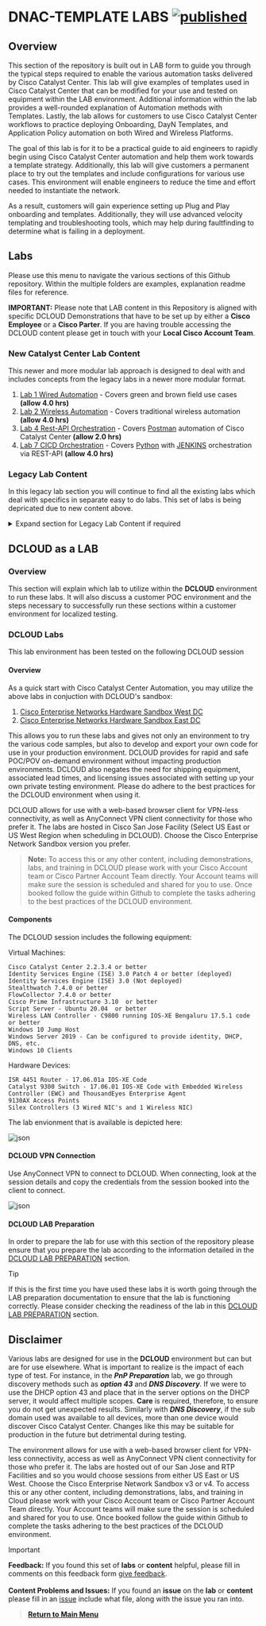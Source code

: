 # DNAC-TEMPLATE LABS [![published](https://static.production.devnetcloud.com/codeexchange/assets/images/devnet-published.svg)](https://developer.cisco.com/codeexchange/github/repo/kebaldwi/DNAC-TEMPLATES)

## Overview

This section of the repository is built out in LAB form to guide you through the typical steps required to enable the various automation tasks delivered by Cisco Catalyst Center. This lab will give examples of templates used in Cisco Catalyst Center that can be modified for your use and tested on equipment within the LAB environment. Additional information within the lab provides a well-rounded explanation of Automation methods with Templates. Lastly, the lab allows for customers to use Cisco Catalyst Center workflows to practice deploying Onboarding, DayN Templates, and Application Policy automation on both Wired and Wireless Platforms.

The goal of this lab is for it to be a practical guide to aid engineers to rapidly begin using Cisco Catalyst Center automation and help them work towards a template strategy. Additionally, this lab will give customers a permanent place to try out the templates and include configurations for various use cases. This environment will enable engineers to reduce the time and effort needed to instantiate the network.

As a result, customers will gain experience setting up Plug and Play onboarding and templates. Additionally, they will use advanced velocity templating and troubleshooting tools, which may help during faultfinding to determine what is failing in a deployment.

## Labs

Please use this menu to navigate the various sections of this Github repository. Within the multiple folders are examples, explanation readme files for reference.

**IMPORTANT:** Please note that LAB content in this Repository is aligned with specific DCLOUD Demonstrations that have to be set up by either a **Cisco Employee** or a **Cisco Parter**. If you are having trouble accessing the DCLOUD content please get in touch with your **Local Cisco Account Team**.

### New Catalyst Center Lab Content

This newer and more modular lab approach is designed to deal with and includes concepts from the legacy labs in a newer more modular format.

1. [Lab 1 Wired Automation](https://github.com/kebaldwi/DNAC-TEMPLATES/tree/master/LABS/LAB-1-Wired-Automation) - Covers green and brown field use cases **(allow 4.0 hrs)**
2. [Lab 2 Wireless Automation](https://github.com/kebaldwi/DNAC-TEMPLATES/tree/master/LABS/LAB-2-Wireless-Automation) - Covers traditional wireless automation  **(allow 4.0 hrs)**
4. [Lab 4 Rest-API Orchestration](https://github.com/kebaldwi/DNAC-TEMPLATES/tree/master/LABS/LAB-4-Rest-API-Orchestration/) - Covers [Postman](https://www.postman.com) automation of Cisco Catalyst Center **(allow 2.0 hrs)**
7. [Lab 7 CICD Orchestration](https://github.com/kebaldwi/DNAC-TEMPLATES/tree/master/LABS/LAB-7-CICD-Orchestration/) - Covers [Python](https://www.python.org) with [JENKINS](https://www.jenkins.io) orchestration via REST-API **(allow 4.0 hrs)**

### Legacy Lab Content

In this legacy lab section you will continue to find all the existing labs which deal with specifics in separate easy to do labs. This set of labs is being depricated due to new content above.

<details closed>
<summary> Expand section for Legacy Lab Content if required </summary></br>

* [PnP Preparation](https://github.com/kebaldwi/DNAC-TEMPLATES/blob/master/LABS/LAB-1-Wired-Automation/module1-pnpprep.md) - The lab covers setup for Plug and Play **(allow 1.5 hrs)**
* [Onboarding Templates](https://github.com/kebaldwi/DNAC-TEMPLATES/blob/master/LABS/LAB-1-Wired-Automation/module2-pnp.md) - The lab covers in depth topics in deploying Day 0 templates **(allow 1.5 hrs)**
* [Day N Templates](https://github.com/kebaldwi/DNAC-TEMPLATES/blob/master/LABS/LAB-1-Wired-Automation/module3-dayn.md) - The lab covers Day N template constructs and use cases **(allow 0.5 hrs)**
* [Composite Templates](https://github.com/kebaldwi/DNAC-TEMPLATES/blob/master/LABS/LAB-1-Wired-Automation/module3-dayn.md) - This lab covers building a composite template on Cisco Catalyst Center **(allow 0.5 hrs)**
* [Application Policys](https://github.com/kebaldwi/DNAC-TEMPLATES/tree/master/LABS/LAB-1-Wired-Automationy/module4-applicationqos.md) - This lab covers Application Policy & SDAVC in Cisco Catalyst Center **(allow 1.0 hrs)**
* [Telemetry](https://github.com/kebaldwi/DNAC-TEMPLATES/tree/master/LABS/LAB-1-Wired-Automation/module5-telemetry.md) - This lab explains how to deploy Streaming Telemetry for Cisco Catalyst Center Assurance **(allow 0.5 hrs)**
* [Advanced Automation](https://github.com/kebaldwi/DNAC-TEMPLATES/tree/master/LABS/LAB-1-Wired-Automation/module6-advanced.md) - This lab will explore Advanced Automation examples **(allow 1.5 hrs)**
* [Dynamic Automation](https://github.com/kebaldwi/DNAC-TEMPLATES/tree/master/LABS/LAB-3-Advanced-Automation/) - This lab will explore additional Advanced Automation examples **(allow 2.0 hrs)**
* [Rest-API Orchestration](https://github.com/kebaldwi/DNAC-TEMPLATES/tree/master/LABS/LAB-4-Rest-API-Orchestration/) - This lab uses [Postman](https://www.postman.com) Collections to automate Cisco Catalyst Center **(allow 2.0 hrs)**
* [Wireless Automation](https://github.com/kebaldwi/DNAC-TEMPLATES/tree/master/LABS/LAB-2-Wireless-Automation/) - This lab covers Traditional Wireless Automation  **(allow 6.0 hrs)**
* [Orchestration](https://github.com/kebaldwi/DNAC-TEMPLATES/tree/master/LABS/LAB-K-Orchestration/) - This lab covers [Postman](https://www.postman.com) and [Ansible](https://www.ansible.com) orchestration **(allow 4.0 hrs)**
* [CICD Orchestration](https://github.com/kebaldwi/DNAC-TEMPLATES/tree/master/LABS/LAB-7-CICD-Orchestration/) This lab covers [Python](https://www.python.org), [Ansible](https://www.ansible.com) and [JENKINS](https://www.jenkins.io) to orchestrate via REST-API **(allow 4.0 hrs)**

</details>

## DCLOUD as a LAB

### Overview

This section will explain which lab to utilize within the **DCLOUD** environment to run these labs. It will also discuss a customer POC environment and the steps necessary to successfully run these sections within a customer environment for localized testing.

### DCLOUD Labs

This lab environment has been tested on the following DCLOUD session

#### Overview

As a quick start with Cisco Catalyst Center Automation, you may utilize the above labs in conjuction with DCLOUD's sandbox:

1. [Cisco Enterprise Networks Hardware Sandbox West DC](https://DCLOUD2-sjc.cisco.com/content/catalogue?search=Enterprise%20Networks%20Hardware%20Sandbox&screenCommand=openFilterScreen)
2. [Cisco Enterprise Networks Hardware Sandbox East DC](https://DCLOUD2-rtp.cisco.com/content/catalogue?search=Enterprise%20Networks%20Hardware%20Sandbox&screenCommand=openFilterScreen)

This allows you to run these labs and gives not only an environment to try the various code samples, but also to develop and export your own code for use in your production environment. DCLOUD  provides for rapid and safe POC/POV on-demand environment without impacting production environments. DCLOUD also negates the need for shipping equipment, associated lead times, and licensing issues associated with setting up your own private testing environment. Please do adhere to the best practices for the DCLOUD environment when using it.

DCLOUD allows for use with a web-based browser client for VPN-less connectivity, as well as AnyConnect VPN client connectivity for those who prefer it. The labs are hosted in Cisco San Jose Facility (Select US East or US West Region when scheduling in DCLOUD). Choose the Cisco Enterprise Network Sandbox version you prefer. 

>**Note:** To access this or any other content, including demonstrations, labs, and training in DCLOUD please work with your Cisco Account team or Cisco Partner Account Team directly. Your Account teams will make sure the session is scheduled and shared for you to use. Once booked follow the guide within Github to complete the tasks adhering to the best practices of the DCLOUD environment.

#### Components

The DCLOUD session includes the following equipment:

Virtual Machines:

    Cisco Catalyst Center 2.2.3.4 or better
    Identity Services Engine (ISE) 3.0 Patch 4 or better (deployed)
    Identity Services Engine (ISE) 3.0 (Not deployed)
    Stealthwatch 7.4.0 or better
    FlowCollector 7.4.0 or better
    Cisco Prime Infrastructure 3.10  or better
    Script Server - Ubuntu 20.04  or better
    Wireless LAN Controller - C9800 running IOS-XE Bengaluru 17.5.1 code or better
    Windows 10 Jump Host 
    Windows Server 2019 - Can be configured to provide identity, DHCP, DNS, etc.
    Windows 10 Clients

Hardware Devices:

    ISR 4451 Router - 17.06.01a IOS-XE Code
    Catalyst 9300 Switch - 17.06.01 IOS-XE Code with Embedded Wireless Controller (EWC) and ThousandEyes Enterprise Agent
    9130AX Access Points
    Silex Controllers (3 Wired NIC's and 1 Wireless NIC)

The lab envionment that is available is depicted here:

![json](../ASSETS/COMMON/DCLOUD/DCLOUD_Topology3.png?raw=true "Import JSON")

#### DCLOUD VPN Connection

Use AnyConnect VPN to connect to DCLOUD. When connecting, look at the session details and copy the credentials from the session booked into the client to connect.

![json](../ASSETS/COMMON/DCLOUD/VPN-to-DCLOUD.png?raw=true "Import JSON")

#### DCLOUD LAB Preparation

In order to prepare the lab for use with this section of the repository please ensure that you prepare the lab according to the information detailed in the [DCLOUD LAB PREPARATION](./DCLOUD.md) section.

> [!TIP]
> If this is the first time you have used these labs it is worth going through the LAB preparation documentation to ensure that the lab is functioning correctly. Please consider checking the readiness of the lab in this [DCLOUD LAB PREPARATION](./DCLOUD.md) section.

## Disclaimer

Various labs are designed for use in the **DCLOUD** environment but can but are for use elsewhere. What is important to realize is the impact of each type of test. For instance, in the ***PnP Preparation*** lab, we go through discovery methods such as ***option 43*** and ***DNS Discovery***. If we were to use the DHCP option 43 and place that in the server options on the DHCP server, it would affect multiple scopes. **Care** is required, therefore, to ensure you do not get unexpected results. Similarly with ***DNS Discovery***, if the sub domain used was available to all devices, more than one device would discover Cisco Catalyst Center. Changes like this may be suitable for production in the future but detrimental during testing.

The environment allows for use with a web-based browser client for VPN-less connectivity, access as well as AnyConnect VPN client connectivity for those who prefer it. The labs are hosted out of our San Jose and RTP Facilities and so you would choose sessions from either US East or US West. Choose the Cisco Enterprise Network Sandbox v3 or v4. To access this or any other content, including demonstrations, labs, and training in Cloud please work with your Cisco Account team or Cisco Partner Account Team directly. Your Account teams will make sure the session is scheduled and shared for you to use. Once booked follow the guide within Github to complete the tasks adhering to the best practices of the DCLOUD environment.

> [!IMPORTANT]
> **Feedback:** If you found this set of **labs** or **content** helpful, please fill in comments on this feedback form [give feedback](https://github.com/kebaldwi/DNAC-TEMPLATES/discussions/new?category=feedback-and-ideas).</br></br>
**Content Problems and Issues:** If you found an **issue** on the **lab** or **content** please fill in an [issue](https://github.com/kebaldwi/DNAC-TEMPLATES/issues/new) include what file, along with the issue you ran into. 

> [**Return to Main Menu**](../README.md)